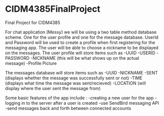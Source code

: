 # CIDM4385FinalProject
Final Project for CIDM4385

For chat application (Messy) we will be using a two table method database scheme. 
One for the user profile and one for the message database. 
UserId and Password will be used to create a profile when first registering for the messaging app. 
The user will be able to choose a nickname to be displayed on the messages. 
The user profile will store items such as 
-UUID 
-USERID 
-PASSWORD 
-NICKNAME (this will be what shows up on the actual message) 
-Profile Picture

The messages database will store items such as 
-UUID 
-NICKNAME 
-SENT (displays whether the message was successfully sent or not) 
-TIME (displays what time the message was sent/recieved) 
-LOCATION (will display where the user sent the message from)

Some basic features of the app include : 
-creating a new user for the app 
-logging in to the server after a user is created 
-use SendBird messaging API 
-send messages back and forth between connected accounts
